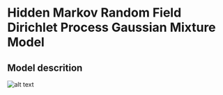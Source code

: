 # Hidden Markov Random Field Dirichlet Process Gaussian Mixture Model

## Model descrition

![alt text](https://github.com/AmineEchraibi/HMRF_DPGMM/master/images/hmrfdpgmm.png?raw=true)
